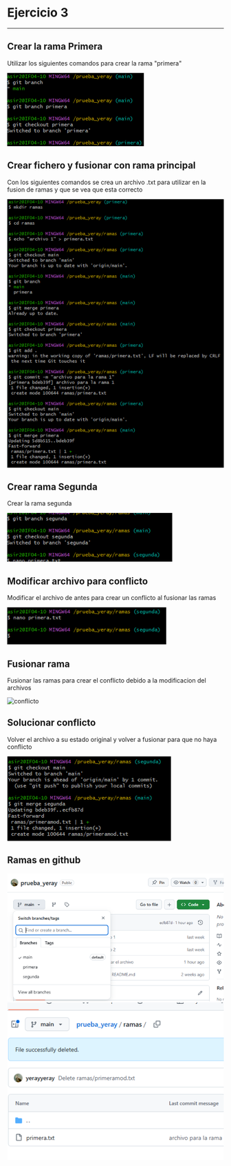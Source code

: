# Ejercicio 3
---
## Crear la rama Primera
Utilizar los siguientes comandos para crear la rama "primera"

![Crear rama primera](crearprimera.png)
## Crear fichero y fusionar con rama principal
Con los siguientes comandos se crea un archivo .txt para utilizar en la fusion de ramas y que se vea que esta correcto

![Creacion del fichero y fusion](crearyfusionar.png)
## Crear rama Segunda
Crear la rama segunda

![Crear segunda](crearsegunda.png)
## Modificar archivo para conflicto
Modificar el archivo de antes para crear un conflicto al fusionar las ramas

![Modificar](modificararchivo.png)
## Fusionar rama
Fusionar las ramas para crear el conflicto debido a la modificacion del archivos

![conflicto](conflicto.png)
## Solucionar conflicto
Volver el archivo a su estado original y volver a fusionar para que no haya conflicto

![Solucionarconflicto](sinerror.png)
## Ramas en github
![ramas](ramasgithub.png)
![archivos](rama.png)